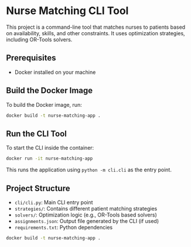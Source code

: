 # Nurse Matching CLI Tool

This project is a command-line tool that matches nurses to patients based on availability, skills, and other constraints. It uses optimization strategies, including OR-Tools solvers.

## Prerequisites

- Docker installed on your machine

## Build the Docker Image

To build the Docker image, run:

```bash
docker build -t nurse-matching-app .
```

## Run the CLI Tool

To start the CLI inside the container:

```bash
docker run -it nurse-matching-app
```

This runs the application using `python -m cli.cli` as the entry point.

## Project Structure

- `cli/cli.py`: Main CLI entry point
- `strategies/`: Contains different patient matching strategies
- `solvers/`: Optimization logic (e.g., OR-Tools based solvers)
- `assignments.json`: Output file generated by the CLI (if used)
- `requirements.txt`: Python dependencies


```bash
docker build -t nurse-matching-app .
```
